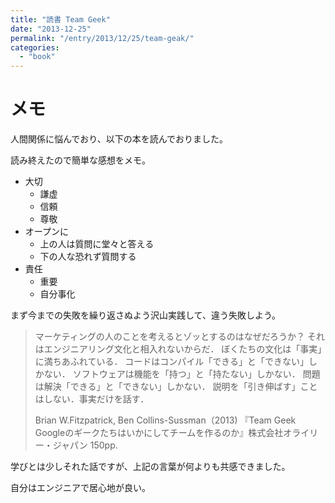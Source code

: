 ```yaml
---
title: "読書 Team Geek"
date: "2013-12-25"
permalink: "/entry/2013/12/25/team-geak/"
categories:
  - "book"
---
```

# メモ

人間関係に悩んでおり、以下の本を読んでおりました。

読み終えたので簡単な感想をメモ。

- 大切
  - 謙虚
  - 信頼
  - 尊敬
- オープンに
  - 上の人は質問に堂々と答える
  - 下の人な恐れず質問する
- 責任
  - 重要
  - 自分事化

まず今までの失敗を繰り返さぬよう沢山実践して、違う失敗しよう。

> マーケティングの人のことを考えるとゾッとするのはなぜだろうか？
> それはエンジニアリング文化と相入れないからだ．
> ぼくたちの文化は「事実」に満ちあふれている．
> コードはコンパイル「できる」と「できない」しかない．
> ソフトウェアは機能を「持つ」と「持たない」しかない．
> 問題は解決「できる」と「できない」しかない．
> 説明を「引き伸ばす」ことはしない．事実だけを話す．
>
> Brian W.Fitzpatrick, Ben Collins-Sussman（2013)
>『Team Geek Googleのギークたちはいかにしてチームを作るのか』株式会社オライリー・ジャパン 150pp.

学びとは少しそれた話ですが、上記の言葉が何よりも共感できました。

自分はエンジニアで居心地が良い。
